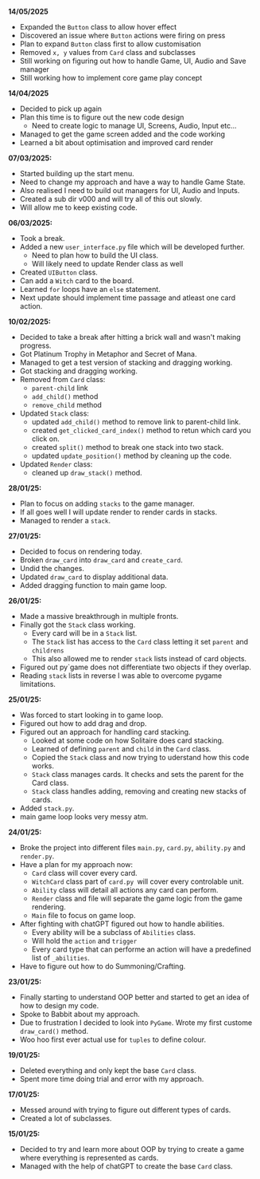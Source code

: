 **14/05/2025**
* Expanded the `Button` class to allow hover effect
* Discovered an issue where `Button` actions were firing on press
* Plan to expand `Button` class first to allow customisation
* Removed `x, y` values from `Card` class and subclasses
* Still working on figuring out how to handle Game, UI, Audio and Save manager
* Still working how to implement core game play concept

**14/04/2025**
* Decided to pick up again
* Plan this time is to figure out the new code design
    * Need to create logic to manage UI, Screens, Audio, Input etc...
* Managed to get the game screen added and the code working
* Learned a bit about optimisation and improved card render

**07/03/2025:**
* Started building up the start menu.
* Need to change my approach and have a way to handle Game State.
* Also realised I need to build out managers for UI, Audio and Inputs.
* Created a sub dir v000 and will try all of this out slowly.
* Will allow me to keep existing code.

**06/03/2025:**
* Took a break.
* Added a new `user_interface.py` file which will be developed further.
    * Need to plan how to build the UI class.
    * Will likely need to update Render class as well
* Created `UIButton` class.
* Can add a `Witch` card to the board.
* Learned `for` loops have an `else` statement.
* Next update should implement time passage and atleast one card action.

**10/02/2025:**
* Decided to take a break after hitting a brick wall and wasn't making progress.
* Got Platinum Trophy in Metaphor and Secret of Mana.
* Managed to get a test version of stacking and dragging working.
* Got stacking and dragging working.
* Removed from `Card` class:
    * `parent-child` link
    * `add_child()` method
    * `remove_child` method
* Updated `Stack` class:
    * updated `add_child()` method to remove link to parent-child link.
    * created `get_clicked_card_index()` method to retun which card you click on.
    * created `split()` method to break one stack into two stack.
    * updated `update_position()` method by cleaning up the code.
* Updated `Render` class:
    * cleaned up `draw_stack()` method.

**28/01/25:**

* Plan to focus on adding `stacks` to the game manager.
* If all goes well I will update render to render cards in stacks.
* Managed to render a `stack`.

**27/01/25:**

* Decided to focus on rendering today.
* Broken `draw_card` into `draw_card` and `create_card`.
* Undid the changes.
* Updated `draw_card` to display additional data.
* Added dragging function to main game loop.

**26/01/25:**

* Made a massive breakthrough in multiple fronts.
* Finally got the `Stack` class working.
    * Every card will be in a `Stack` list.
    * The `Stack` list has access to the `Card` class letting it set `parent` and `childrens`
    * This also allowed me to render `stack` lists instead of card objects.
* Figured out py`game does not differentiate two objects if they overlap.
* Reading `stack` lists in reverse I was able to overcome pygame limitations.

**25/01/25:**

* Was forced to start looking in to game loop.
* Figured out how to add drag and drop.
* Figured out an approach for handling card stacking.
    * Looked at some code on how Solitaire does card stacking.
    * Learned of defining `parent` and `child` in the `Card` class.
    * Copied the `Stack` class and now trying to uderstand how this code works.
    * `Stack` class manages cards. It checks and sets the parent for the Card class.
    * `Stack` class handles adding, removing and creating new stacks of cards.
* Added `stack.py`.
* main game loop looks very messy atm.

**24/01/25:**

* Broke the project into different files `main.py`, `card.py`, `ability.py` and `render.py`.
* Have a plan for my approach now:
    * `Card` class will cover every card.
    * `WitchCard` class  part of `card.py `will cover every controlable unit.
    * `Ability` class will detail all actions any card can perform.
    * `Render` class and file will separate the game logic from the game rendering.
    * `Main` file to focus on game loop.
* After fighting with chatGPT figured out how to handle abilities.
    * Every ability will be a subclass of `Abilities` class.
    * Will hold the `action` and `trigger`
    * Every card type that can performe an action will have a predefined list of `_abilities`.
* Have to figure out how to do Summoning/Crafting.

**23/01/25:**

* Finally starting to understand OOP better and started to get an idea of how to design my code.
* Spoke to Babbit about my approach.
* Due to frustration I decided to look into `PyGame`. Wrote my first custome `draw_card()` method.
* Woo hoo first ever actual use for `tuples` to define colour.

**19/01/25:**

* Deleted everything and only kept the base `Card` class.
* Spent more time doing trial and error with my approach.

**17/01/25:**

* Messed around with trying to figure out different types of cards.
* Created a lot of subclasses.

**15/01/25:**

* Decided to try and learn more about OOP by trying to create a game where everything is represented as cards.
* Managed with the help of chatGPT to create the base `Card` class.